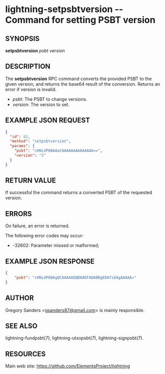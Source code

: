 lightning-setpsbtversion -- Command for setting PSBT version
============================================================

SYNOPSIS
--------

**setpsbtversion** *psbt* *version*

DESCRIPTION
-----------

The **setpsbtversion** RPC command converts the provided PSBT to the given version, and returns the base64 result of the conversion. Returns an error if version is invalid.

- *psbt*: The PSBT to change versions.
- *version*: The version to set. 

EXAMPLE JSON REQUEST
------------

```json
{
  "id": 82,
  "method": "setpsbtversion",
  "params": {
    "psbt": "cHNidP8BAAoCAAAAAAAAAAAAAA==",
    "version": "2"
  }
}
```

RETURN VALUE
------------

If successful the command returns a converted PSBT of the requested version.

ERRORS
------

On failure, an error is returned.

The following error codes may occur:

- -32602: Parameter missed or malformed;

EXAMPLE JSON RESPONSE
-----

```json
{
    "psbt": "cHNidP8BAgQCAAAAAQQBAAEFAQABBgEDAfsEAgAAAAA="
}
```


AUTHOR
------

Gregory Sanders <<gsanders87@gmail.com>> is mainly responsible.

SEE ALSO
--------

lightning-fundpsbt(7), lightning-utxopsbt(7), lightning-signpsbt(7).

RESOURCES
---------

Main web site: <https://github.com/ElementsProject/lightning>
